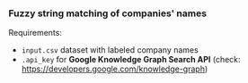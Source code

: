 ### Fuzzy string matching of companies' names

Requirements:

- `input.csv` dataset with labeled company names
- `.api_key` for **Google Knowledge Graph Search API** (check: <https://developers.google.com/knowledge-graph>)
